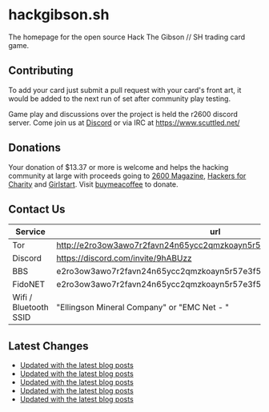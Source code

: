 # hackgibson.sh
The homepage for the open source Hack The Gibson // SH trading card game.


## Contributing

To add your card just submit a pull request with your card's front art, it would be added to the next run of set after community play testing.

Game play and discussions over the project is held the r2600 discord server. Come join us at [Discord](https://discord.com/invite/9hABUzz) or via IRC at https://www.scuttled.net/


## Donations

Your donation of $13.37 or more is welcome and helps the hacking community at large with proceeds going to [2600 Magazine](https://2600.com/), [Hackers for Charity](https://hackersforcharity.org) and [Girlstart](https://girlstart.org).  Visit [buymeacoffee](https://www.buymeacoffee.com/hackgibson.sh) to donate.


## Contact Us

Service | url
-|-
Tor | http://e2ro3ow3awo7r2favn24n65ycc2qmzkoayn5r57e3f56nvjwdcgg32ad.onion
Discord | https://discord.com/invite/9hABUzz
BBS | e2ro3ow3awo7r2favn24n65ycc2qmzkoayn5r57e3f56nvjwdcgg32ad.onion:23
FidoNET | e2ro3ow3awo7r2favn24n65ycc2qmzkoayn5r57e3f56nvjwdcgg32ad.onion:24554
Wifi / Bluetooth SSID | "Ellingson Mineral Company" or "EMC Net - <fidonet address>"

## Latest Changes
<!-- BLOG-POST-LIST:START -->
- [Updated with the latest blog posts](https://github.com/DFW2600/hackgibson.sh/commit/4cab6df4be107e97591b8c66d4bbd415ccfd9b37)
- [Updated with the latest blog posts](https://github.com/DFW2600/hackgibson.sh/commit/9a296a6e5d0f1557260f4444ad2c845a99c705c2)
- [Updated with the latest blog posts](https://github.com/DFW2600/hackgibson.sh/commit/3d07de09c5acf984d720a49a8da1308ecd5e35df)
- [Updated with the latest blog posts](https://github.com/DFW2600/hackgibson.sh/commit/bc8f91c6b6c4034e432d543ef42a7c3b20328d0b)
- [Updated with the latest blog posts](https://github.com/DFW2600/hackgibson.sh/commit/699a144207e99bf13948724f4e128a7dfef90142)
<!-- BLOG-POST-LIST:END -->
